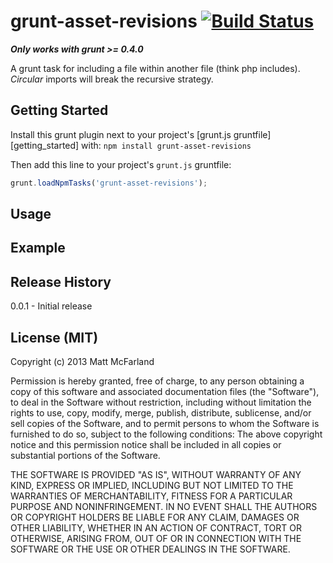 # grunt-asset-revisions [![Build Status](https://travis-ci.org/vanetix/grunt-includes.png)](https://travis-ci.org/vanetix/grunt-asset-revisions)
***Only works with grunt >= 0.4.0***

A grunt task for including a file within another file (think php includes). *Circular* imports will break the recursive strategy.

## Getting Started
Install this grunt plugin next to your project's [grunt.js gruntfile][getting_started] with: `npm install grunt-asset-revisions`

Then add this line to your project's `grunt.js` gruntfile:

```javascript
grunt.loadNpmTasks('grunt-asset-revisions');
```

## Usage


## Example


## Release History
0.0.1 - Initial release

## License (MIT)
Copyright (c) 2013 Matt McFarland

Permission is hereby granted, free of charge, to any person obtaining a copy of this software and associated documentation files (the "Software"), to deal in the Software without restriction, including without limitation the rights to use, copy, modify, merge, publish, distribute, sublicense, and/or sell copies of the Software, and to permit persons to whom the Software is furnished to do so, subject to the following conditions: The above copyright notice and this permission notice shall be included in all copies or substantial portions of the Software.

THE SOFTWARE IS PROVIDED "AS IS", WITHOUT WARRANTY OF ANY KIND, EXPRESS OR IMPLIED, INCLUDING BUT NOT LIMITED TO THE WARRANTIES OF MERCHANTABILITY, FITNESS FOR A PARTICULAR PURPOSE AND NONINFRINGEMENT. IN NO EVENT SHALL THE AUTHORS OR COPYRIGHT HOLDERS BE LIABLE FOR ANY CLAIM, DAMAGES OR OTHER LIABILITY, WHETHER IN AN ACTION OF CONTRACT, TORT OR OTHERWISE, ARISING FROM, OUT OF OR IN CONNECTION WITH THE SOFTWARE OR THE USE OR OTHER DEALINGS IN THE SOFTWARE.